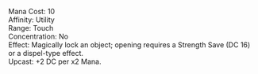 Mana Cost: 10  
Affinity: Utility  
Range: Touch  
Concentration: No  
Effect: Magically lock an object; opening requires a Strength Save (DC 16) or a dispel-type effect.  
Upcast: +2 DC per x2 Mana.